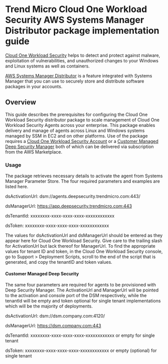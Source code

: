 # Trend Micro Cloud One Workload Security AWS Systems Manager Distributor package implementation guide

[Cloud One Workload Security] helps to detect and protect against malware, exploitation of vulnerabilities, and unauthorized 
changes to your Windows and Linux systems as well as containers. 

[Cloud One Workload Security]: https://cloudone.trendmicro.com

[AWS Systems Manager Distributor] is a feature integrated with Systems Manager that you can use to securely store and 
distribute software packages in your accounts.

[AWS Systems Manager Distributor]: https://docs.aws.amazon.com/systems-manager/latest/userguide/distributor.html

## Overview

This guide describes the prerequisites for configuring the Cloud One Workload Security distributor 
package to scale management of Cloud One Workload Security Agents across your enterprise. This package 
enables delivery and manage of agents across Linux and Windows systems managed by SSM in EC2 and on other platforms. 
Use of the package requires a [Cloud One Workload Security Account] or a [Customer Managed Deep Security Manager] both 
of which can be delivered via subscription from the AWS Marketplace.

[Cloud One Workload Security Account]: https://aws.amazon.com/marketplace/pp/Trend-Micro-Trend-Micro-Cloud-One-Workload-Securit/B01LXMNGHB
[Customer Managed Deep Security Manager]: https://aws.amazon.com/marketplace/pp/B01AVYHVHO?qid=1594681648985&sr=0-1&ref_=srh_res_product_title

### Usage
The package retrieves necessary details to activate the agent from Systems Manager Parameter Store. The four required 
parameters and examples are listed here.

dsActivationUrl: dsm://agents.deepsecurity.trendmicro.com:443/

dsManagerUrl: https://app.deepsecurity.trendmicro.com:443

dsTenantId: xxxxxxxx-xxxx-xxxx-xxxx-xxxxxxxxxxxx

dsToken: xxxxxxxx-xxxx-xxxx-xxxx-xxxxxxxxxxxx

The values for dsActivationUrl and dsManagerUrl should be entered as they appear here for Cloud One Workload Security. 
Give care to the trailing slash for ActivationUrl but lack thereof for ManagerUrl. To find the appropriate values for 
tenant ID and token, in the Cloud One Workload Security console, go to Support > Deployment Scripts, scroll to the end 
of the script that is generated, and copy the tenantID and token values.

#### Customer Managed Deep Security
The same four parameters are required for agents to be provisioned with Deep Security Manager. The ActivationUrl and 
ManagerUrl will be pointed to the activation and console port of the DSM respectively, while the tenantId will be empty 
and token optional for single tenant implementations which will be the majority of deployments.

 dsActivationUrl: dsm://dsm.company.com:4120/
 
 dsManagerUrl: https://dsm.company.com:443
 
 dsTenantId: xxxxxxxx-xxxx-xxxx-xxxx-xxxxxxxxxxxx or empty for single tenant
 
 dsToken: xxxxxxxx-xxxx-xxxx-xxxx-xxxxxxxxxxxx or empty (optional) for single tenant

